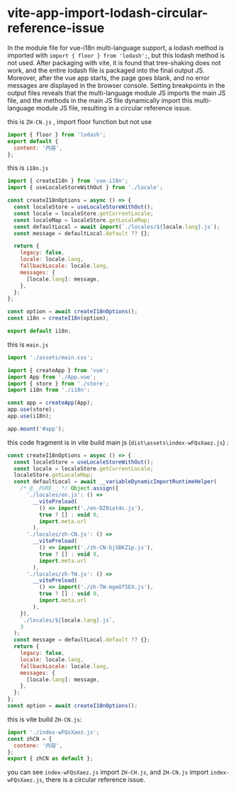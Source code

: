 # vite-app-import-lodash-circular-reference-issue

In the module file for vue-i18n multi-language support, a lodash method is imported with `import { floor } from 'lodash';`, but this lodash method is not used. After packaging with vite, it is found that tree-shaking does not work, and the entire lodash file is packaged into the final output JS. Moreover, after the vue app starts, the page goes blank, and no error messages are displayed in the browser console. Setting breakpoints in the output files reveals that the multi-language module JS imports the main JS file, and the methods in the main JS file dynamically import this multi-language module JS file, resulting in a circular reference issue.

this is `ZH-CN.js` , import floor function but not use

```js
import { floor } from 'lodash';
export default {
  content: '内容',
};
```

this is `i18n.js`

```js
import { createI18n } from 'vue-i18n';
import { useLocaleStoreWithOut } from './locale';

const createI18nOptions = async () => {
  const localeStore = useLocaleStoreWithOut();
  const locale = localeStore.getCurrentLocale;
  const localeMap = localeStore.getLocaleMap;
  const defaultLocal = await import(`./locales/${locale.lang}.js`);
  const message = defaultLocal.default ?? {};

  return {
    legacy: false,
    locale: locale.lang,
    fallbackLocale: locale.lang,
    messages: {
      [locale.lang]: message,
    },
  };
};

const option = await createI18nOptions();
const i18n = createI18n(option);

export default i18n;
```

this is `main.js`

```js
import './assets/main.css';

import { createApp } from 'vue';
import App from './App.vue';
import { store } from './store';
import i18n from './i18n';

const app = createApp(App);
app.use(store);
app.use(i18n);

app.mount('#app');
```

this code fragment is in vite build main js (`dist\assets\index-wFQsXaez.js`) :

```js
const createI18nOptions = async () => {
  const localeStore = useLocaleStoreWithOut();
  const locale = localeStore.getCurrentLocale;
  localeStore.getLocaleMap;
  const defaultLocal = await __variableDynamicImportRuntimeHelper(
    /* @__PURE__ */ Object.assign({
      './locales/en.js': () =>
        __vitePreload(
          () => import('./en-DZ0iot4c.js'),
          true ? [] : void 0,
          import.meta.url
        ),
      './locales/zh-CN.js': () =>
        __vitePreload(
          () => import('./zh-CN-bjSBKZ1p.js'),
          true ? [] : void 0,
          import.meta.url
        ),
      './locales/zh-TW.js': () =>
        __vitePreload(
          () => import('./zh-TW-mgeOf5EX.js'),
          true ? [] : void 0,
          import.meta.url
        ),
    }),
    `./locales/${locale.lang}.js`,
    3
  );
  const message = defaultLocal.default ?? {};
  return {
    legacy: false,
    locale: locale.lang,
    fallbackLocale: locale.lang,
    messages: {
      [locale.lang]: message,
    },
  };
};
const option = await createI18nOptions();
```

this is vite build `ZH-CN.js`:

```js
import './index-wFQsXaez.js';
const zhCN = {
  contene: '内容',
};
export { zhCN as default };
```

you can see `index-wFQsXaez.js` import `ZH-CH.js`, and `ZH-CN.js` import `index-wFQsXaez.js`, there is a circular reference issue.
